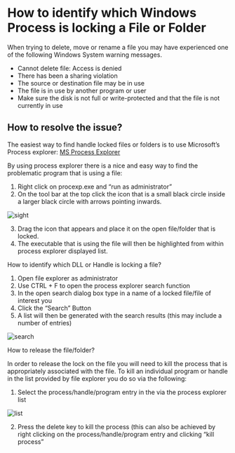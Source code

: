 # How to identify which Windows Process is locking a File or Folder

When trying to delete, move or rename a file you may have experienced one of the following Windows System warning messages.

* Cannot delete file: Access is denied
* There has been a sharing violation
* The source or destination file may be in use
* The file is in use by another program or user
* Make sure the disk is not full or write-protected and that the file is not currently in use

## How to resolve the issue?

The easiest way to find handle locked files or folders is to use Microsoft’s Process explorer:
[MS Process Explorer](https://docs.microsoft.com/en-us/sysinternals/downloads/process-explorer)

By using process explorer there is a nice and easy way to find the problematic program that is using a file:

1.	Right click on procexp.exe and “run as administrator” 
2.	On the tool bar at the top click the icon that is a small black circle inside a larger black circle with arrows pointing inwards. 

![sight](commonissues/Files/sight.png)

3.	Drag the icon that appears and place it on the open file/folder that is locked.
4.	The executable that is using the file will then be highlighted from within process explorer displayed list.

How to identify which DLL or Handle is locking a file?

1.	Open file explorer as administrator
2.	Use CTRL + F to open the process explorer search function
3.	In the open search dialog box type in a name of a locked file/file of interest you
4.	Click the “Search” Button
5.	A list will then be generated with the search results (this may include a number of entries)

![search](commonissues/Files/explorersearch.png)

How to release the file/folder?

In order to release the lock on the file you will need to kill the process that is appropriately associated with the file. To kill an individual program or handle in the list provided by file explorer you do so via the following:

1.	Select the process/handle/program entry in the via the process explorer list

![list](commonissues/Files/processlist.png)

2.	Press the delete key to kill the process (this can also be achieved by right clicking on the process/handle/program entry and clicking “kill process”
